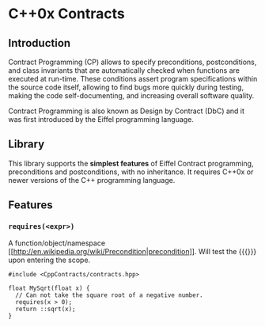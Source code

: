 C++0x Contracts
===============

## Introduction

Contract Programming (CP) allows to specify preconditions, postconditions, and class invariants that are automatically checked when functions are executed at run-time. These conditions assert program specifications within the source code itself, allowing to find bugs more quickly during testing, making the code self-documenting, and increasing overall software quality.

Contract Programming is also known as Design by Contract (DbC) and it was first introduced by the Eiffel programming language.

## Library

This library supports the **simplest features** of Eiffel Contract programming, preconditions and postconditions, with no inheritance. It requires C++0x or newer versions of the C++ programming language.


## Features

### `requires(<expr>)`

A function/object/namespace [[http://en.wikipedia.org/wiki/Precondition|precondition]]. Will test the {{{<expr>}}} upon entering the scope.

    #include <CppContracts/contracts.hpp>

    float MySqrt(float x) {
      // Can not take the square root of a negative number.
      requires(x > 0);
      return ::sqrt(x);
    }